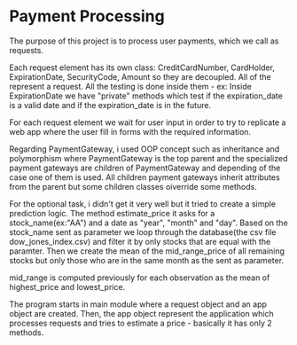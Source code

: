 # Payment Processing

The purpose of this project is to process user payments, which we call as requests. 

Each request element has its own class: CreditCardNumber, CardHolder, ExpirationDate, SecurityCode, Amount so they are decoupled. All of the represent a request. All the testing is done inside them - ex: Inside ExpirationDate we have "private" methods which test if the expiration_date is a valid date and if the expiration_date is in the future.

For each request element we wait for user input in order to try to replicate a web app where the user fill in forms with the required information.

Regarding PaymentGateway, i used OOP concept such as inheritance and polymorphism where PaymentGateway is the top parent and the specialized payment gateways are children of PaymentGateway and depending of the case one of them is used. All children payment gateways inherit attributes from the parent but some children classes oiverride some methods.

For the optional task, i didn't get it very well but it tried to create a simple prediction logic. The method estimate_price it asks for a stock_name(ex:"AA") and a date as "year", "month" and "day". Based on the stock_name sent as parameter we loop through the database(the csv file dow_jones_index.csv) and filter it by only stocks that are equal with the paramter. Then we create the mean of the mid_range_price of all remaining stocks but only those who are in the same month as the sent as parameter.

mid_range is computed previously for each observation as the mean of highest_price and lowest_price.

The program starts in main module where a request object and an app object are created. Then, the app object represent the application which processes requests and tries to estimate a price - basically it has only 2 methods.
